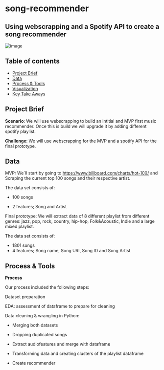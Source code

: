 # song-recommender

## Using webscrapping and a Spotify API to create a song recommender

![image](https://user-images.githubusercontent.com/88676121/150969838-12616898-9e0f-4da4-8c1c-7168e7214eae.png)

## Table of contents
- [Project Brief]()
- [Data]()
- [Process & Tools]()
- [Visualization]() 
- [Key Take Aways]()

## Project Brief
**Scenario**: We will use webscrapping to build an intitial and MVP first music recommender. Once this is build we will upgrade it by adding different spotify playlist.

**Challenge**: We will use webscrapping for the MVP and a spotify API for the final prototype.


## Data

MVP: We´ll start by going to https://www.billboard.com/charts/hot-100/ and Scraping the current top 100 songs and their respective artist.

The data set consists of:

- 100 songs

- 2 features; Song and Artist

Final prototype: We will extract data of 8 different playlist from different genres: jazz, pop, rock, country, hip-hop, Folk&Acoustic, Indie and a large mixed playlist.

The data set consists of:

- 1801 songs
- 4 features; Song name, Song URI, Song ID and Song Artist

## Process & Tools

**Process**

Our process included the following steps:

Dataset preparation

EDA: assessment of dataframe to prepare for cleaning

Data cleaning & wrangling in Python: 
    
- Merging both datasets

- Dropping duplicated songs
    
- Extract audiofeatures and merge with dataframe

- Transforming data and creating clusters of the playlist dataframe

- Create recommender




